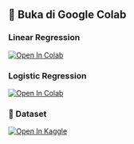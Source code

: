 ## 📘 Buka di Google Colab

### Linear Regression
[![Open In Colab](https://colab.research.google.com/assets/colab-badge.svg)](https://colab.research.google.com/drive/1cBYJhFAnUW6frMXu9vG_AAQOsiPOc8ve?usp=sharing)

### Logistic Regression
[![Open In Colab](https://colab.research.google.com/assets/colab-badge.svg)](https://colab.research.google.com/drive/1QgdbxpGBVnHnDcKyH706S0PJUgXwGH2E?usp=sharing)

### 📂 Dataset  
[![Open In Kaggle](https://img.shields.io/badge/Open%20in-Kaggle-blue?logo=kaggle)](https://www.kaggle.com/datasets/albarpambagio/nba-player-stats-and-salaries-2014-2023/data)



